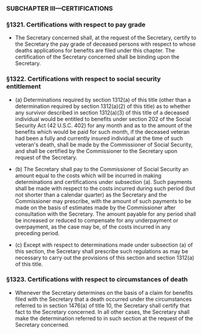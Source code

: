 ### SUBCHAPTER III—CERTIFICATIONS

### §1321. Certifications with respect to pay grade
* The Secretary concerned shall, at the request of the Secretary, certify to the Secretary the pay grade of deceased persons with respect to whose deaths applications for benefits are filed under this chapter. The certification of the Secretary concerned shall be binding upon the Secretary.

### §1322. Certifications with respect to social security entitlement
* (a) Determinations required by section 1312(a) of this title (other than a determination required by section 1312(a)(2) of this title) as to whether any survivor described in section 1312(a)(3) of this title of a deceased individual would be entitled to benefits under section 202 of the Social Security Act (42 U.S.C. 402) for any month and as to the amount of the benefits which would be paid for such month, if the deceased veteran had been a fully and currently insured individual at the time of such veteran's death, shall be made by the Commissioner of Social Security, and shall be certified by the Commissioner to the Secretary upon request of the Secretary.

* (b) The Secretary shall pay to the Commissioner of Social Security an amount equal to the costs which will be incurred in making determinations and certifications under subsection (a). Such payments shall be made with respect to the costs incurred during such period (but not shorter than a calendar quarter) as the Secretary and the Commissioner may prescribe, with the amount of such payments to be made on the basis of estimates made by the Commissioner after consultation with the Secretary. The amount payable for any period shall be increased or reduced to compensate for any underpayment or overpayment, as the case may be, of the costs incurred in any preceding period.

* (c) Except with respect to determinations made under subsection (a) of this section, the Secretary shall prescribe such regulations as may be necessary to carry out the provisions of this section and section 1312(a) of this title.

### §1323. Certifications with respect to circumstances of death
* Whenever the Secretary determines on the basis of a claim for benefits filed with the Secretary that a death occurred under the circumstances referred to in section 1476(a) of title 10, the Secretary shall certify that fact to the Secretary concerned. In all other cases, the Secretary shall make the determination referred to in such section at the request of the Secretary concerned.